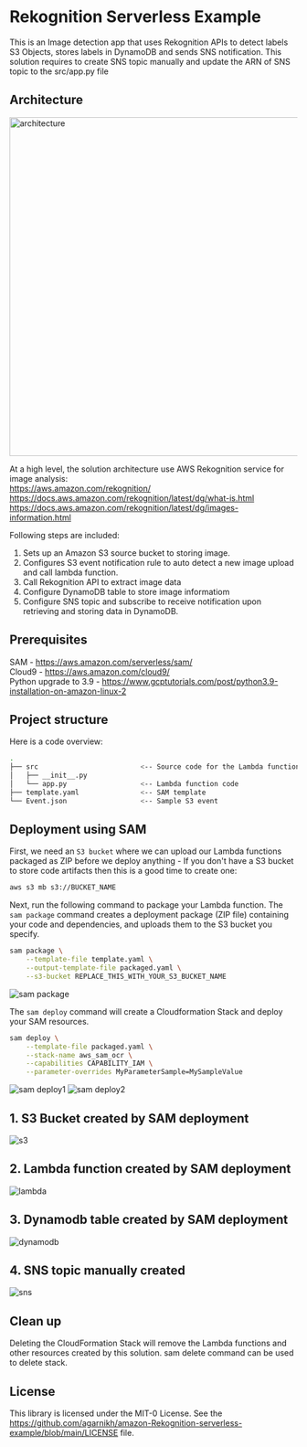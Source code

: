 # Rekognition Serverless Example
This is an Image detection app that uses Rekognition APIs to detect labels S3 Objects, stores labels in DynamoDB and sends SNS notification.
This solution requires to create SNS topic manually and update the ARN of SNS topic to the src/app.py file

## Architecture
<img width="593" alt="architecture" src="https://user-images.githubusercontent.com/108154106/183311042-79dea1c1-7f77-42d6-a91b-6b9ce57713a0.png">


At a high level, the solution architecture use AWS Rekognition service for image analysis:      
   https://aws.amazon.com/rekognition/                        
   https://docs.aws.amazon.com/rekognition/latest/dg/what-is.html          
   https://docs.aws.amazon.com/rekognition/latest/dg/images-information.html         

Following steps are included:
  1. Sets up an Amazon S3 source bucket to storing image.
  2. Configures S3 event notification rule to auto detect a new image upload and call lambda function.
  3. Call Rekognition API to extract image data
  4. Configure DynamoDB table to store image informatiom
  5. Configure SNS topic and subscribe to receive notification upon retrieving and storing data in DynamoDB.

## Prerequisites
 SAM - https://aws.amazon.com/serverless/sam/        
 Cloud9 - https://aws.amazon.com/cloud9/         
 Python upgrade to 3.9 - https://www.gcptutorials.com/post/python3.9-installation-on-amazon-linux-2


## Project structure
Here is a code overview:
```bash
.
├── src                         <-- Source code for the Lambda function
│   ├── __init__.py
│   └── app.py                  <-- Lambda function code
├── template.yaml               <-- SAM template
└── Event.json                  <-- Sample S3 event
```


## Deployment using SAM
First, we need an `S3 bucket` where we can upload our Lambda functions packaged as ZIP before we deploy anything - If you don't have a S3 bucket to store code artifacts then this is a good time to create one:

```bash
aws s3 mb s3://BUCKET_NAME
```

Next, run the following command to package your Lambda function. The `sam package` command creates a deployment package (ZIP file) containing your code and dependencies, and uploads them to the S3 bucket you specify. 

```bash
sam package \
    --template-file template.yaml \
    --output-template-file packaged.yaml \
    --s3-bucket REPLACE_THIS_WITH_YOUR_S3_BUCKET_NAME
```
![sam package](https://user-images.githubusercontent.com/108154106/183280054-57ee1403-8983-4fe1-b4d3-3b9bb7f4af32.png)

The `sam deploy` command will create a Cloudformation Stack and deploy your SAM resources.
```bash
sam deploy \
    --template-file packaged.yaml \
    --stack-name aws_sam_ocr \
    --capabilities CAPABILITY_IAM \
    --parameter-overrides MyParameterSample=MySampleValue
```
![sam deploy1](https://user-images.githubusercontent.com/108154106/183280072-4aacc325-e578-4c4f-898b-07387c538df5.png)
![sam deploy2](https://user-images.githubusercontent.com/108154106/183280074-1ff006e5-cca7-40ec-8d92-d0f0c8b24776.png)

## 1. S3 Bucket created by SAM deployment
![s3](https://user-images.githubusercontent.com/108154106/183280089-558f0b52-6ebc-48f4-b43c-f6f7444cea30.png)

## 2. Lambda function created by SAM deployment
![lambda](https://user-images.githubusercontent.com/108154106/183280110-8cc98482-3bda-4ad6-a0ba-ff40a225b3e3.png)

## 3. Dynamodb table created by SAM deployment
![dynamodb](https://user-images.githubusercontent.com/108154106/183280121-3ba9b12d-70d4-43af-9bbd-95cecc52fbb6.png)

## 4. SNS topic manually created
![sns](https://user-images.githubusercontent.com/108154106/183280140-ca6c1dba-7d4b-4603-8d92-2a263c7b360f.png)


## Clean up
Deleting the CloudFormation Stack will remove the Lambda functions and other resources created by this solution. 
sam delete command can be used to delete stack.

## License
This library is licensed under the MIT-0 License. See the https://github.com/agarnikh/amazon-Rekognition-serverless-example/blob/main/LICENSE file.
